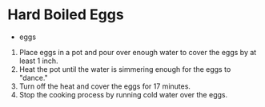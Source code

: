 # Hard Boiled Eggs

- eggs

1. Place eggs in a pot and pour over enough water to cover the eggs by at least 1 inch.
2. Heat the pot until the water is simmering enough for the eggs to "dance."
3. Turn off the heat and cover the eggs for 17 minutes.
4. Stop the cooking process by running cold water over the eggs.
